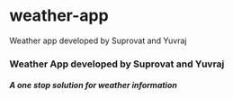 # weather-app
Weather app developed by Suprovat and Yuvraj


<h3>Weather App developed by Suprovat and Yuvraj</h3>

<h5>A one stop solution for weather information</h5>
